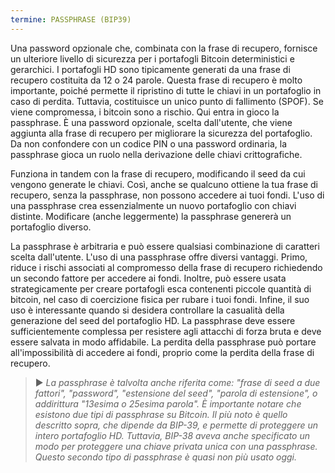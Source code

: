 ```yaml
---
termine: PASSPHRASE (BIP39)
---
```


Una password opzionale che, combinata con la frase di recupero, fornisce un ulteriore livello di sicurezza per i portafogli Bitcoin deterministici e gerarchici. I portafogli HD sono tipicamente generati da una frase di recupero costituita da 12 o 24 parole. Questa frase di recupero è molto importante, poiché permette il ripristino di tutte le chiavi in un portafoglio in caso di perdita. Tuttavia, costituisce un unico punto di fallimento (SPOF). Se viene compromessa, i bitcoin sono a rischio. Qui entra in gioco la passphrase. È una password opzionale, scelta dall'utente, che viene aggiunta alla frase di recupero per migliorare la sicurezza del portafoglio. Da non confondere con un codice PIN o una password ordinaria, la passphrase gioca un ruolo nella derivazione delle chiavi crittografiche.

Funziona in tandem con la frase di recupero, modificando il seed da cui vengono generate le chiavi. Così, anche se qualcuno ottiene la tua frase di recupero, senza la passphrase, non possono accedere ai tuoi fondi. L'uso di una passphrase crea essenzialmente un nuovo portafoglio con chiavi distinte. Modificare (anche leggermente) la passphrase genererà un portafoglio diverso.

La passphrase è arbitraria e può essere qualsiasi combinazione di caratteri scelta dall'utente. L'uso di una passphrase offre diversi vantaggi. Primo, riduce i rischi associati al compromesso della frase di recupero richiedendo un secondo fattore per accedere ai fondi. Inoltre, può essere usata strategicamente per creare portafogli esca contenenti piccole quantità di bitcoin, nel caso di coercizione fisica per rubare i tuoi fondi. Infine, il suo uso è interessante quando si desidera controllare la casualità della generazione del seed del portafoglio HD. La passphrase deve essere sufficientemente complessa per resistere agli attacchi di forza bruta e deve essere salvata in modo affidabile. La perdita della passphrase può portare all'impossibilità di accedere ai fondi, proprio come la perdita della frase di recupero.

> ► *La passphrase è talvolta anche riferita come: "frase di seed a due fattori", "password", "estensione del seed", "parola di estensione", o addirittura "13esima o 25esima parola". È importante notare che esistono due tipi di passphrase su Bitcoin. Il più noto è quello descritto sopra, che dipende da BIP-39, e permette di proteggere un intero portafoglio HD. Tuttavia, BIP-38 aveva anche specificato un modo per proteggere una chiave privata unica con una passphrase. Questo secondo tipo di passphrase è quasi non più usato oggi.*